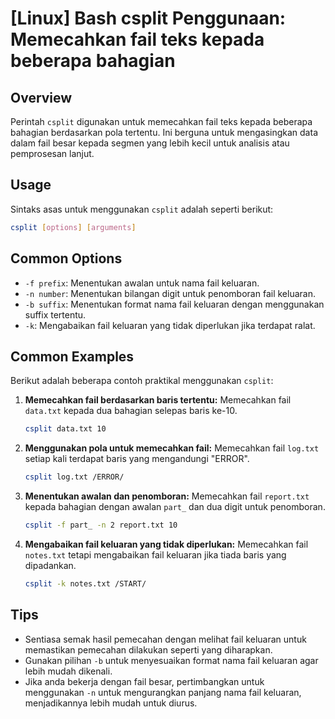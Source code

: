 # [Linux] Bash csplit Penggunaan: Memecahkan fail teks kepada beberapa bahagian

## Overview
Perintah `csplit` digunakan untuk memecahkan fail teks kepada beberapa bahagian berdasarkan pola tertentu. Ini berguna untuk mengasingkan data dalam fail besar kepada segmen yang lebih kecil untuk analisis atau pemprosesan lanjut.

## Usage
Sintaks asas untuk menggunakan `csplit` adalah seperti berikut:

```bash
csplit [options] [arguments]
```

## Common Options
- `-f prefix`: Menentukan awalan untuk nama fail keluaran.
- `-n number`: Menentukan bilangan digit untuk penomboran fail keluaran.
- `-b suffix`: Menentukan format nama fail keluaran dengan menggunakan suffix tertentu.
- `-k`: Mengabaikan fail keluaran yang tidak diperlukan jika terdapat ralat.

## Common Examples
Berikut adalah beberapa contoh praktikal menggunakan `csplit`:

1. **Memecahkan fail berdasarkan baris tertentu:**
   Memecahkan fail `data.txt` kepada dua bahagian selepas baris ke-10.
   ```bash
   csplit data.txt 10
   ```

2. **Menggunakan pola untuk memecahkan fail:**
   Memecahkan fail `log.txt` setiap kali terdapat baris yang mengandungi "ERROR".
   ```bash
   csplit log.txt /ERROR/
   ```

3. **Menentukan awalan dan penomboran:**
   Memecahkan fail `report.txt` kepada bahagian dengan awalan `part_` dan dua digit untuk penomboran.
   ```bash
   csplit -f part_ -n 2 report.txt 10
   ```

4. **Mengabaikan fail keluaran yang tidak diperlukan:**
   Memecahkan fail `notes.txt` tetapi mengabaikan fail keluaran jika tiada baris yang dipadankan.
   ```bash
   csplit -k notes.txt /START/
   ```

## Tips
- Sentiasa semak hasil pemecahan dengan melihat fail keluaran untuk memastikan pemecahan dilakukan seperti yang diharapkan.
- Gunakan pilihan `-b` untuk menyesuaikan format nama fail keluaran agar lebih mudah dikenali.
- Jika anda bekerja dengan fail besar, pertimbangkan untuk menggunakan `-n` untuk mengurangkan panjang nama fail keluaran, menjadikannya lebih mudah untuk diurus.